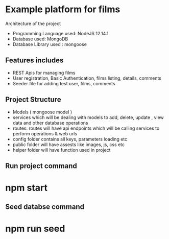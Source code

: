 # Example platform for films
Architecture of the project
* Programming Language used: NodeJS 12.14.1
* Database used: MongoDB
* Database Library used : mongoose
## Features includes
* REST Apis for managing films
* User registration,  Basic Authentication, films listing, details, comments
* Seeder file for adding test user, films, comments

## Project Structure
 * Models ( mongoose model )
 * services which will be dealing with models to add, delete, update , view data and other database operations
 * routes: routes will have api endpoints which will be calling services to perform operations & web  urls
 * config folder contains all keys, parameters loading etc
 * public folder will have assests  like images, js, css etc
 * helper folder will have function used in project
 
## Run project command
# npm start

## Seed databse command
# npm run seed
